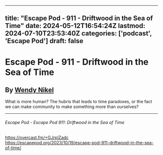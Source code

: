 
---
title: "Escape Pod - 911 - Driftwood in the Sea of Time"
date: 2024-05-12T16:54:24Z
lastmod: 2024-07-10T23:53:40Z
categories: ['podcast', 'Escape Pod']
draft: false
---


# Escape Pod - 911 - Driftwood in the Sea of Time
## By [Wendy Nikel](https://escapepod.org/people/wendy-nikel/)

What is more human? The hubris that leads to time paradoxes, or the fact we can make community to make something more than ourselves?

---
###### Escape Pod - Escape Pod 911: Driftwood in the Sea of Time

https://overcast.fm/+GJrplZadc  
https://escapepod.org/2023/10/19/escape-pod-911-driftwood-in-the-sea-of-time/

<!-- #public -->
<!-- #podcast -->
<!-- #Escape Pod# -->

<!-- {BearID:AB1075C6-05F6-433E-89AD-F0E14FD00591} -->

